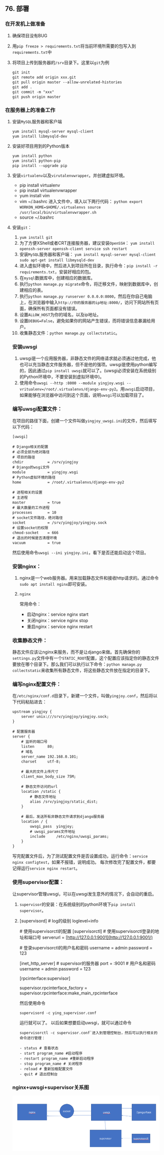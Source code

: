 ## 76. 部署

### 在开发机上做准备

1. 确保项目没有BUG

2. 用`pip freeze > requirements.txt`将当前环境所需要的包写入到`requirements.txt`中

3. 将项目上传到服务器的`/srv`目录下。这里以`git`为例

   ```
   git init
   git remote add origin xxx.git
   git pull origin master --allow-unrelated-histories
   git add .
   git commit -m "xxx"
   git push origin master
   ```



### 在服务器上的准备工作

1. 安装`MySQL`服务器和客户端

   ```shell
   yum install mysql-server mysql-client
   yum install libmysqld-dev
   ```

2. 安装好项目用到的Python版本

   ```
   yum install python
   yum install python-pip
   pip install --upgrade pip
   ```

3. 安装`virtualenv`以及`virutalenvwrapper`。并创建虚拟环境。

   - pip install virtualenv
   - pip install virtualenvwrapper
   - yum install vim
   - vim ~/.bashrc 进入文件中，填入以下两行代码：
     `python export WORKON_HOME=$HOME/.virtualenvs source /usr/local/bin/virtualenvwrapper.sh`
   - source ~/.bashrc

4. 安装`git`：

   1. `yum install git`
   2. 为了方便XShell或者CRT连接服务器，建议安装`OpenSSH`：
      `yum install openssh-server openssh-client service ssh restart`
   3. 安装`MySQL`服务器和客户端：
      `yum install mysql-server mysql-client sudo apt-get install libmysqld-dev`
   4. 进入虚拟环境中，然后进入到项目所在目录，执行命令：`pip install -r requirements.txt`，安装好相应的包。
   5. 在`mysql`数据库中，创建相应的数据库。
   6. 执行`python manage.py migrate`命令，将迁移文件，映射到数据库中，创建相应的表。
   7. 执行`python manage.py runserver 0.0.0.0:8000`，然后在你自己电脑上，在浏览器中输入`http://你的服务器的ip地址:8000/`，访问下网站所有页 面，确保所有页面都没有错误。
   8. 设置`ALLOW_HOST`为你的域名，以及ip地址。
   9. 设置`DEBUG=False`，避免如果你的网站产生错误，而将错误信息暴漏给用户。
   10. 收集静态文件：`python manage.py collectstatic`。

   ### 安装uwsgi

   1. uwsgi是一个应用服务器，非静态文件的网络请求就必须通过他完成，他也可以充当静态文件服务器，但不是他的强项。uwsgi是使用python编写的，因此通过`pip install uwsgi`就可以了。(uwsgi必须安装在系统级别的Python环境中，不要安装到虚拟环境中)。
   2. 使用命令`uwsgi --http :8000 --module yingjoy.wsgi --vritualenv=/root/.virtualenvs/django-env-py2`。用`uwsgi`启动项目，如果能够在浏览器中访问到这个页面，说明`uwsgi`可以加载项目了。

   ### 编写uwsgi配置文件：

   在项目的路径下面，创建一个文件叫做`yingjoy_uwsgi.ini`的文件，然后填写以下代码：

   ```
   [uwsgi]

   # Django相关的配置
   # 必须全部为绝对路径
   # 项目的路径
   chdir           = /srv/yingjoy
   # Django的wsgi文件
   module          = yingjoy.wsgi
   # Python虚拟环境的路径
   home            = /root/.virtualenvs/django-env-py2

   # 进程相关的设置
   # 主进程
   master          = true
   # 最大数量的工作进程
   processes       = 10
   # socket文件路径，绝对路径
   socket          = /srv/yingjoy/yingjoy.sock
   # 设置socket的权限
   chmod-socket    = 666
   # 退出的时候是否清理环境
   vacuum          = true
   ```

   然后使用命令`uwsgi --ini yingjoy.ini`，看下是否还能启动这个项目。

   ### 安装nginx：

   1. nginx是一个web服务器。用来加载静态文件和接收http请求的。通过命令`sudo apt install nginx`即可安装。

   2. ```
      nginx
      ```

      常用命令：

      - 启动nginx：service nginx start
      - 关闭nginx：service nginx stop
      - 重启nginx：service nginx restart

   ### 收集静态文件：

   静态文件应该让nginx来服务，而不是让django来做。首先确保你的`settings.py`文件中有一个`STATIC_ROOT`配置，这个配置应该指定你的静态文件要放在哪个目录下。那么我们可以执行以下命令：`python manage.py collectstatic`来收集所有静态文件，将这些静态文件放在指定的目录下。

   ### 编写nginx配置文件：

   在`/etc/nginx/conf.d`目录下，新建一个文件，叫做`yingjoy.conf`，然后将以下代码粘贴进去：

   ```
   upstream yingjoy {
       server unix:///srv/yingjoy/yingjoy.sock; 
   }

   # 配置服务器
   server {
       # 监听的端口号
       listen      80;
       # 域名
       server_name 192.168.0.101; 
       charset     utf-8;

       # 最大的文件上传尺寸
       client_max_body_size 75M;  

       # 静态文件访问的url
       location /static {
           # 静态文件地址
           alias /srv/yingjoy/static_dist; 
       }

       # 最后，发送所有非静态文件请求到django服务器
       location / {
           uwsgi_pass  yingjoy;
           # uwsgi_params文件地址
           include     /etc/nginx/uwsgi_params; 
       }
   }
   ```

   写完配置文件后，为了测试配置文件是否设置成功，运行命令：`service nginx configtest`，如果不报错，说明成功。
   每次修改完了配置文件，都要记得运行`service nginx restart`。

   ### 使用supervisor配置：

   让supervisor管理uwsgi，可以在uwsgi发生意外的情况下，会自动的重启。

   1. `supervisor`的安装：在系统级别的python环境下`pip install supervisor`。

   2. [supervisord]
      \# log的级别
      loglevel=info

      \# 使用supervisorctl的配置
      [supervisorctl]
      \# 使用supervisorctl登录的地址和端口号
      serverurl = [http://127.0.0.1:9001](http://127.0.0.1:9001/)

      \# 登录supervisorctl的用户名和密码
      username = admin
      password = 123

      [inet_http_server]
      \# supervisor的服务器
      port = :9001
      \# 用户名和密码
      username = admin
      password = 123

      [rpcinterface:supervisor]
      ​

      supervisor.rpcinterface_factory = supervisor.rpcinterface:make_main_rpcinterface

      然后使用命令
      ```
      supervisord -c ying_supervisor.conf
      ```
      运行就可以了。 以后如果想要启动uwsgi，就可以通过命令
      ```
      supervisorctl -c supervisor.conf`进入到管理控制台，然后可以执行相关的命令进行管理：

      - status # 查看状态
      - start program_name #启动程序
      - restart program_name #重新启动程序
      - stop program_name # 关闭程序
      - reload # 重新加载配置文件
      - quit # 退出控制台
      ```

   ### nginx+uwsgi+supervisor关系图

   ![](1.png)

   ​